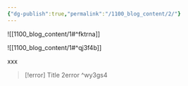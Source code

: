 ```yaml
---
{"dg-publish":true,"permalink":"/1100_blog_content/2/"}
---
```






![[1100_blog_content/1#^fktrna]]



![[1100_blog_content/1#^qj3f4b]]


xxx



> [!error] Title
> 2error ^wy3gs4
